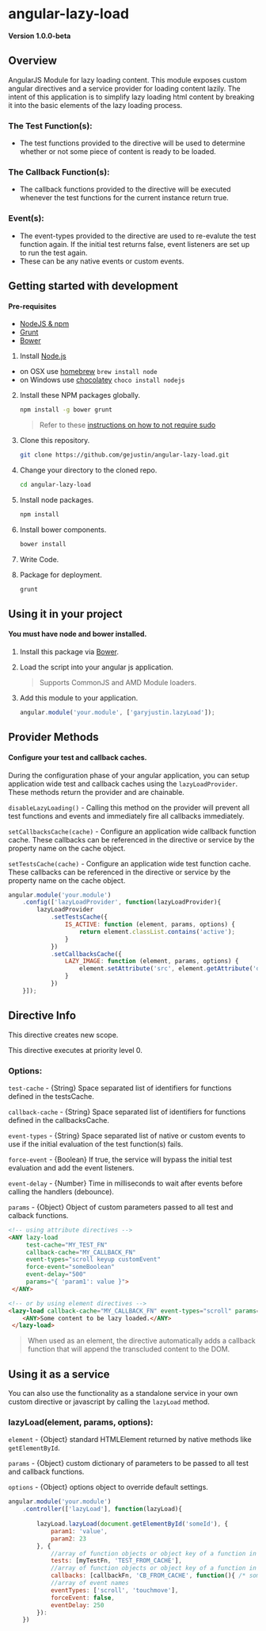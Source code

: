 # angular-lazy-load
**Version 1.0.0-beta**

## Overview
AngularJS Module for lazy loading content. This module exposes custom angular directives and a service provider for loading content lazily.
The intent of this application is to simplify lazy loading html content by breaking it into the basic elements of the lazy loading process.

### The Test Function(s):
 - The test functions provided to the directive will be used to determine whether or not some piece of content is ready to be loaded.
 
### The Callback Function(s):
 - The callback functions provided to the directive will be executed whenever the test functions for the current instance return true.
 
### Event(s):
 - The event-types provided to the directive are used to re-evalute the test function again. If the initial test returns false, event listeners are set up to run the test again.
 - These can be any native events or custom events.

## Getting started with development

#### Pre-requisites
- [NodeJS & npm](http://nodejs.org/)
- [Grunt](http://gruntjs.com/getting-started)
- [Bower](http://bower.io/#install-bower)

1. Install [Node.js](http://nodejs.org)
 - on OSX use [homebrew](http://brew.sh) `brew install node`
 - on Windows use [chocolatey](https://chocolatey.org/) `choco install nodejs`
 
2. Install these NPM packages globally.

    ```bash
    npm install -g bower grunt
    ```

    >Refer to these [instructions on how to not require sudo](https://github.com/sindresorhus/guides/blob/master/npm-global-without-sudo.md)
    
3. Clone this repository.
    ```bash
    git clone https://github.com/gejustin/angular-lazy-load.git
    ```
4. Change your directory to the cloned repo.
    ```bash
    cd angular-lazy-load
    ```

5. Install node packages.
    ```bash
    npm install
    ```
    
6. Install bower components.
    ```bash
    bower install
    ```
    
7. Write Code.

8. Package for deployment.
    ```bash
    grunt
    ```

## Using it in your project

#### You must have node and bower installed.

1. Install this package via [Bower](http://bower.io/#install-bower).

2. Load the script into your angular js application.
 
    >Supports CommonJS and AMD Module loaders.
 
3. Add this module to your application.
    ```javascript
    angular.module('your.module', ['garyjustin.lazyLoad']);
    ```

## Provider Methods

#### Configure your test and callback caches.
During the configuration phase of your angular application, you can setup application wide test and callback caches using the
`lazyLoadProvider`. These methods return the provider and are chainable.

`disableLazyLoading()` - Calling this method on the provider will prevent all test functions and events and immediately fire all callbacks immediately.

`setCallbacksCache(cache)` - Configure an application wide callback function cache. These callbacks can be referenced in the directive or service by the property name on the cache object.

`setTestsCache(cache)` - Configure an application wide test function cache. These callbacks can be referenced in the directive or service by the property name on the cache object.

```JavaScript
angular.module('your.module')
    .config(['lazyLoadProvider', function(lazyLoadProvider){
        lazyLoadProvider
            .setTestsCache({
                IS_ACTIVE: function (element, params, options) {
                    return element.classList.contains('active');
                }
            })
            .setCallbacksCache({
                LAZY_IMAGE: function (element, params, options) {
                    element.setAttribute('src', element.getAttribute('data-src')); 
                }
            })
    }]);
```

## Directive Info
This directive creates new scope.

This directive executes at priority level 0.

### Options:

`test-cache` - {String} Space separated list of identifiers for functions defined in the testsCache.

`callback-cache` - {String} Space separated list of identifiers for functions defined in the callbacksCache.

`event-types` - {String} Space separated list of native or custom events to use if the initial evaluation of the test function(s) fails.

`force-event` - {Boolean} If true, the service will bypass the initial test evaluation and add the event listeners.

`event-delay` - {Number} Time in milliseconds to wait after events before calling the handlers (debounce).

`params` - {Object} Object of custom parameters passed to all test and calback functions.

```html
<!-- using attribute directives -->
<ANY lazy-load 
     test-cache="MY_TEST_FN" 
     callback-cache="MY_CALLBACK_FN"
     event-types="scroll keyup customEvent"
     force-event="someBoolean"
     event-delay="500"
     params="{ 'param1': value }">
 </ANY>

<!-- or by using element directives -->
<lazy-load callback-cache="MY_CALLBACK_FN" event-types="scroll" params="{ 'param1': value }">
    <ANY>Some content to be lazy loaded.</ANY>
 </lazy-load>
```

>When used as an element, the directive automatically adds a callback function that will append the transcluded content to the DOM.

## Using it as a service
You can also use the functionality as a standalone service in your own custom directive or javascript by calling the `lazyLoad` method.

### lazyLoad(element, params, options):
`element` - {Object} standard HTMLElement returned by native methods like `getElementById`.

`params` - {Object} custom dictionary of parameters to be passed to all test and callback functions.

`options` - {Object} options object to override default settings.

```JavaScript
angular.module('your.module')
    .controller(['lazyLoad'], function(lazyLoad){
        
        lazyLoad.lazyLoad(document.getElementById('someId'), {
            param1: 'value',
            param2: 23
        }, {
            //array of function objects or object key of a function in your testCache
            tests: [myTestFn, 'TEST_FROM_CACHE'],
            //array of function objects or object key of a function in your callbackCache
            callbacks: [callbackFn, 'CB_FROM_CACHE', function(){ /* some anonymous function */ }],
            //array of event names
            eventTypes: ['scroll', 'touchmove'],
            forceEvent: false,
            eventDelay: 250
        }):
    })
``` 
